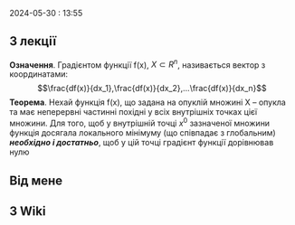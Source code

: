 2024-05-30 : 13:55

## З лекції 
**Означення**. Градієнтом функції f(х), $X\subset R^n$, називається вектор з
координатами: $$\frac{df(x)}{dx_1},\frac{df(x)}{dx_2},...\frac{df(x)}{dx_n}$$
**Теорема**. Нехай функція f(х), що задана на опуклій множині Х –
опукла та має неперервні частинні похідні у всіх внутрішніх точках цієї
множини. Для того, щоб у внутрішній точці $х^0$ зазначеної множини функція
досягала локального мінімуму (що співпадає з глобальним) ***необхідно і
достатньо***, щоб у цій точці градієнт функції дорівнював нулю
## Від мене


## З Wiki
